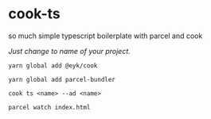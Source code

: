 # cook-ts
so much simple typescript boilerplate with parcel and cook

*Just change <name> to name of your project.*

```
yarn global add @eyk/cook

yarn global add parcel-bundler

cook ts <name> --ad <name>

parcel watch index.html

```

